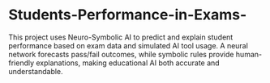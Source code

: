 # Students-Performance-in-Exams-
This project uses Neuro-Symbolic AI to predict and explain student performance based on exam data and simulated AI tool usage. A neural network forecasts pass/fail outcomes, while symbolic rules provide human-friendly explanations, making educational AI both accurate and understandable.
